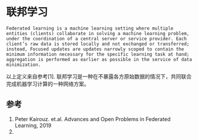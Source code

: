 # 联邦学习

```
Federated learning is a machine learning setting where multiple entities (clients) collaborate in solving a machine learning problem, under the coordination of a central server or service provider. Each client’s raw data is stored locally and not exchanged or transferred; instead, Focused updates are updates narrowly scoped to contain the minimum information necessary for the specific learning task at hand; aggregation is performed as earlier as possible in the service of data minimization.
```

以上定义来自参考[1]. 联邦学习是一种在不暴露各方原始数据的情况下，共同联合完成机器学习计算的一种网络方案。



## 参考

1. Peter Kairouz. et.al. Advances and Open Problems in Federated Learning, 2019
2. 